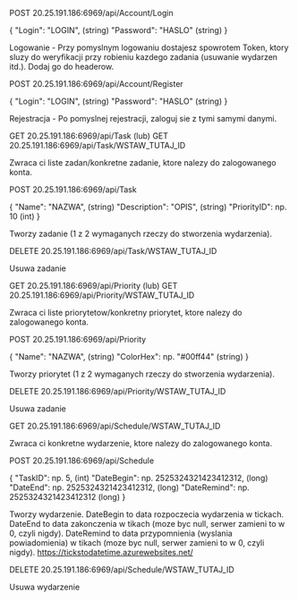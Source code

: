 POST 20.25.191.186:6969/api/Account/Login

{
	"Login": "LOGIN", (string)
	"Password": "HASLO" (string)
}

Logowanie - Przy pomyslnym logowaniu dostajesz spowrotem Token, ktory sluzy do weryfikacji przy robieniu kazdego zadania (usuwanie wydarzen itd.). Dodaj go do headerow.


POST 20.25.191.186:6969/api/Account/Register

{
	"Login": "LOGIN", (string)
	"Password": "HASLO" (string)
}

Rejestracja - Po pomyslnej rejestracji, zaloguj sie z tymi samymi danymi.




GET 20.25.191.186:6969/api/Task
(lub)
GET 20.25.191.186:6969/api/Task/WSTAW_TUTAJ_ID

Zwraca ci liste zadan/konkretne zadanie, ktore nalezy do zalogowanego konta.


POST 20.25.191.186:6969/api/Task

{
	"Name": "NAZWA", (string)
	"Description": "OPIS", (string)
	"PriorityID": np. 10 (int)
}

Tworzy zadanie (1 z 2 wymaganych rzeczy do stworzenia wydarzenia).


DELETE 20.25.191.186:6969/api/Task/WSTAW_TUTAJ_ID

Usuwa zadanie




GET 20.25.191.186:6969/api/Priority
(lub)
GET 20.25.191.186:6969/api/Priority/WSTAW_TUTAJ_ID

Zwraca ci liste priorytetow/konkretny priorytet, ktore nalezy do zalogowanego konta.


POST 20.25.191.186:6969/api/Priority

{
	"Name": "NAZWA", (string)
	"ColorHex": np. "#00ff44" (string)
}

Tworzy priorytet (1 z 2 wymaganych rzeczy do stworzenia wydarzenia).


DELETE 20.25.191.186:6969/api/Priority/WSTAW_TUTAJ_ID

Usuwa zadanie




GET 20.25.191.186:6969/api/Schedule/WSTAW_TUTAJ_ID

Zwraca ci konkretne wydarzenie, ktore nalezy do zalogowanego konta.


POST 20.25.191.186:6969/api/Schedule

{
	"TaskID": np. 5, (int)
	"DateBegin": np. 2525324321423412312, (long)
	"DateEnd": np. 2525324321423412312, (long)
	"DateRemind": np. 2525324321423412312 (long)
}

Tworzy wydarzenie. DateBegin to data rozpoczecia wydarzenia w tickach. DateEnd to data zakonczenia w tikach (moze byc null, serwer zamieni to w 0, czyli nigdy). DateRemind to data przypomnienia (wyslania powiadomienia) w tikach (moze byc null, serwer zamieni to w 0, czyli nigdy).
https://tickstodatetime.azurewebsites.net/


DELETE 20.25.191.186:6969/api/Schedule/WSTAW_TUTAJ_ID

Usuwa wydarzenie